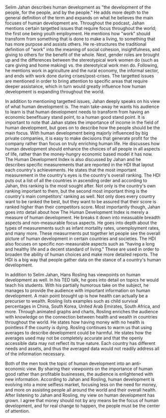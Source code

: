 
Selim Jahan describes human development as "the development of the people, for the people, and by the people." He adds more depth to the general definition of the term and expands on what he believes the main focuses of human development are. Throughout the podcast, Jahan mentions certain targetted issues that require focus throughout the world; the first one being youth employment. He mentions how "work" should transform from something that is done to make a living, to something that has more purpose and assists others. He re-structures the traditional definition of "work" into the meaning of social cohesion, insightfulness, and giving to others for the benefit of the whole. Next, gender roles are brought up and the differences between the stereotypical work women do (such as care giving and home making) vs. the stereotyical work men do. Following, he mentions work in agriculture and the rural economy, the informal sector, and ends with work done during crises/post-crises. The targetted issues are mentioned in order to bring attention to specific areas that require deeper assistance, which in turn would greatly influence how human development is expanding throughout the world.

In addition to mentioning targetted issues, Jahan deeply speaks on his view of what human development is. The main take-away he wants his audience to learn is that human development needs to transform from having an economic benefituary stand point, to a human good stand point. It is important to note that Jahan states the importance of income in the field of human development, but goes on to describe how the people should be the main focus. With human development being majorly influenced by big private companies, it is easy to make decisions that generate profit for the company rather than focus on truly enriching human life. He discusses how human development should enhance the choices of all people in all aspects of life, rather than the money-hungry economic based model it has now. The Human Development Index is also discussed by Jahan and he describes specific measurements that are reported in the HDI that layout each country's achievements. He states that the most important measurement in the country's eyes is the country's overall ranking. The HDI puts out a list of all the countries in ascending order and according to Jahan, this ranking is the most sought after. Not only is the country's own ranking important to them, but the second most important thing is the country's main competitors' ranking as well. Not only does every country want to be ranked the best, but they want to be assured that their score is ranked higher than their competitors score. Most importantly though, Jahan goes into detail about how The Human Development Index is merely a measure of human development. He breaks it down into measuable breadth aspects and non-measurable focus aspects. He goes into depth about the types of measurements such as infant mortality rates, unemployment rates, and many more. These measurments put together let people see the overall picture of human development in certain countries and societies. The HDI also focuses on specific non-measurable aspects such as "having a long and healthy life and a decent standard of living." These are used in order to broaden the ability of human choices and make more detailed reports. The HDI is a big way that people gather data on the stance of a country's human development.

In addition to Selim Jahan, Hans Rosling has viewpoints on human development as well. In his TED talk, he goes into detail on topics he would teach his students. With his partially humorous take on the subject, he manages to provide the audience with important information on human development. A main point brought up is how health can actually be a precurser to wealth. Rosling lists examples such as child survival percentages in China, South Korea, United Arab Emirates, South Africa, and more. Through animated graphs and charts, Rosling enriches the audience with knowledge on the connection between health and wealth in countries throughout the world. He states how having money with no health is pointless if the county is dying. Rosling continues to warm us that using averages to describe development could be harmful. He states how the averages used may not be completely accurate and that the openly accessible data may not reflect its true nature. Each country has different needs and assets, and thus the averaged data would not readily address all of the information necessary. 

Both of the men took the topic of human development into an anti-economic view. By sharing their viewpoints on the importance of human good rather than profitable businesses, the audience is enlightened with new information. According to Jahan and Rosling, human development is evolving into a more selfless market, focusing less on the need for money, and more on assisting people all around the world and their overall health. After listening to Jahan and Rosling, my view on human development has grown. I agree that money should not by any means be the focus of human development, and for real change to happen, the people must be the center of attention.
